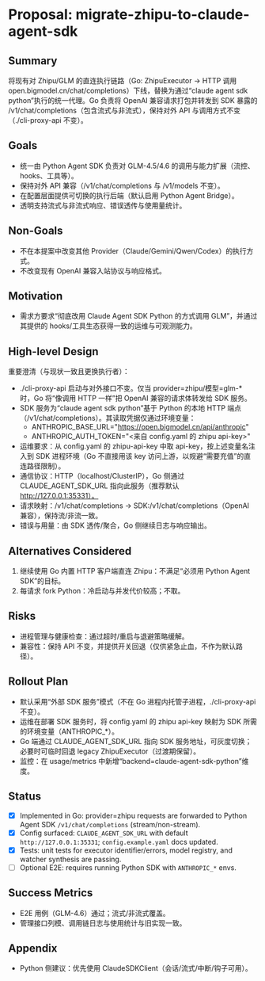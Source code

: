 # Proposal: migrate-zhipu-to-claude-agent-sdk

## Summary
将现有对 Zhipu/GLM 的直连执行链路（Go: ZhipuExecutor → HTTP 调用 open.bigmodel.cn/chat/completions）下线，替换为通过“claude agent sdk python”执行的统一代理。Go 负责将 OpenAI 兼容请求打包并转发到 SDK 暴露的 /v1/chat/completions（包含流式与非流式），保持对外 API 与调用方式不变（./cli-proxy-api 不变）。

## Goals
- 统一由 Python Agent SDK 负责对 GLM-4.5/4.6 的调用与能力扩展（流控、hooks、工具等）。
- 保持对外 API 兼容（/v1/chat/completions 与 /v1/models 不变）。
- 在配置层面提供可切换的执行后端（默认启用 Python Agent Bridge）。
- 透明支持流式与非流式响应、错误透传与使用量统计。

## Non-Goals
- 不在本提案中改变其他 Provider（Claude/Gemini/Qwen/Codex）的执行方式。
- 不改变现有 OpenAI 兼容入站协议与响应格式。

## Motivation
- 需求方要求“彻底改用 Claude Agent SDK Python 的方式调用 GLM”，并通过其提供的 hooks/工具生态获得一致的运维与可观测能力。

## High-level Design
重要澄清（与现状一致且更换执行者）：
- ./cli-proxy-api 启动与对外接口不变。仅当 provider=zhipu/模型=glm-* 时，Go 将“像调用 HTTP 一样”把 OpenAI 兼容的请求体转发给 SDK 服务。
- SDK 服务为“claude agent sdk python”基于 Python 的本地 HTTP 端点（/v1/chat/completions）。其读取凭据仅通过环境变量：
  - ANTHROPIC_BASE_URL="https://open.bigmodel.cn/api/anthropic"
  - ANTHROPIC_AUTH_TOKEN="<来自 config.yaml 的 zhipu api-key>"
- 运维要求：从 config.yaml 的 zhipu-api-key 中取 api-key，按上述变量名注入到 SDK 进程环境（Go 不直接用该 key 访问上游，以规避“需要充值”的直连路径限制）。
- 通信协议：HTTP（localhost/ClusterIP），Go 侧通过 CLAUDE_AGENT_SDK_URL 指向此服务（推荐默认 http://127.0.0.1:35331）。
- 请求映射：/v1/chat/completions → SDK:/v1/chat/completions（OpenAI 兼容），保持流/非流一致。
- 错误与用量：由 SDK 透传/聚合，Go 侧继续日志与响应输出。

## Alternatives Considered
1) 继续使用 Go 内置 HTTP 客户端直连 Zhipu：不满足“必须用 Python Agent SDK”的目标。
2) 每请求 fork Python：冷启动与并发代价较高；不取。

## Risks
- 进程管理与健康检查：通过超时/重启与退避策略缓解。
- 兼容性：保持 API 不变，并提供开关回退（仅供紧急止血，不作为默认路径）。

## Rollout Plan
- 默认采用“外部 SDK 服务”模式（不在 Go 进程内托管子进程，./cli-proxy-api 不变）。
- 运维在部署 SDK 服务时，将 config.yaml 的 zhipu api-key 映射为 SDK 所需的环境变量（ANTHROPIC_*）。
- Go 端通过 CLAUDE_AGENT_SDK_URL 指向 SDK 服务地址，可灰度切换；必要时可临时回退 legacy ZhipuExecutor（过渡期保留）。
- 监控：在 usage/metrics 中新增“backend=claude-agent-sdk-python”维度。

## Status
- [x] Implemented in Go: provider=zhipu requests are forwarded to Python Agent SDK `/v1/chat/completions` (stream/non-stream).
- [x] Config surfaced: `CLAUDE_AGENT_SDK_URL` with default `http://127.0.0.1:35331`; `config.example.yaml` docs updated.
- [x] Tests: unit tests for executor identifier/errors, model registry, and watcher synthesis are passing.
- [ ] Optional E2E: requires running Python SDK with `ANTHROPIC_*` envs.

## Success Metrics
- E2E 用例（GLM-4.6）通过；流式/非流式覆盖。
- 管理接口列模、调用链日志与使用统计与旧实现一致。

## Appendix
- Python 侧建议：优先使用 ClaudeSDKClient（会话/流式/中断/钩子可用）。
